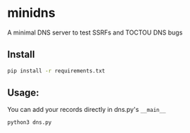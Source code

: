 # minidns

A minimal DNS server to test SSRFs and TOCTOU DNS bugs

## Install

```sh
pip install -r requirements.txt
```

## Usage:

You can add your records directly in dns.py's `__main__`

```sh
python3 dns.py
```
